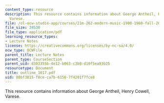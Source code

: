 ```yaml
---
content_type: resource
description: This resource contains information about George Antheil, Henry Cowell,
  Varese.
file: /ol-ocw-studio-app/courses/21m-262-modern-music-1900-1960-fall-2006/80bf3815f8ceca7b61567f4201f7fce8_outline_1017.pdf
file_size: 39530
file_type: application/pdf
learning_resource_types:
- Lecture Notes
license: https://creativecommons.org/licenses/by-nc-sa/4.0/
ocw_type: OCWFile
parent_title: Lecture Notes
parent_type: CourseSection
parent_uid: d303355b-4e12-b063-c3b8-d10f5ea93b25
resourcetype: Document
title: outline_1017.pdf
uid: 80bf3815-f8ce-ca7b-6156-7f4201f7fce8
---
```

This resource contains information about George Antheil, Henry Cowell, Varese.